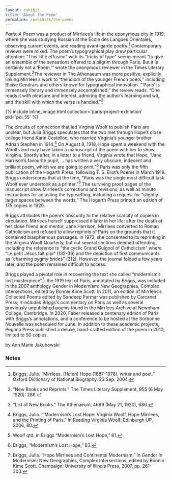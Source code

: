 ```yaml
---
layout: exhibit
title: 'About the Poem'
permalink: /exhibits/the-poem/
---
```


*Paris: A Poem* was a product of Mirrlees’s life in the eponymous city in 1919, where she was studying Russian at the École des Langues Orientales, observing current events, and reading avant-garde poetry.[^1] Contemporary reviews were mixed. The poem’s typographical play drew particular attention: “This little effusion” with its “tricks of type” seems meant “to give an ensemble of the sensations offered to a pilgrim through Paris. But it is certainly not a ‘Poem,’” wrote the anonymous reviewer in the Times Literary Supplement.[^2]The reviewer in The Athenaeum was more positive, explicitly linking Mirrlees’s work to “the idiom of the younger French poets,” including Blaise Cendrars and others known for typographical innovation. “‘Paris’ is immensely literary and immensely accomplished,” the review reads. “One reads it with pleasure and interest, admiring the author’s learning and wit, and the skill with which the verse is handled.”[^3]

{% include inline_image.html collection='paris-project-exhibition' pid='pci_55' %}

The circuits of connection that led Virginia Woolf to publish Paris are unclear, but Julia Briggs speculates that the two met through Hope’s close college friend Karin Costelloe, who married Virginia’s younger brother Adrian Stephen in 1914.[^4] On August 8, 1918, Hope spent a weekend with the Woolfs and may have taken a manuscript of the poem with her to show Virginia. Shortly after, in a letter to a friend, Virginia wrote that Hope, “Jane Harrison’s favourite pupil, … has written a very obscure, indecent and brilliant poem, which we are going to print.”[^5] Paris was only the fifth publication of the Hogarth Press, following T. S. Eliot’s Poems in March 1919. Briggs underscores that at the time, “Paris was the single most difficult task Woolf ever undertook as a printer.”[^6] The surviving proof pages of the manuscript show Mirrlees’s corrections and revisions, as well as minute instructions for adjusting the typesetting, including a request for “slightly larger spaces between the words.” The Hogarth Press printed an edition of 175 copies in 1920.  

Briggs attributes the poem’s obscurity to the relative scarcity of copies in circulation. Mirrlees herself suppressed it later in her life: after the death of her close friend and mentor, Jane Harrison, Mirrlees converted to Roman Catholicism and refused to allow reprints of Paris on the grounds that it contained blasphemous passages. In 1973, she consented to its reprinting in the Virginia Woolf Quarterly, but cut several sections deemed offending, including the reference to “the cyclic Grand Guignol of Catholicism” where “Le petit Jésus fait pipi” (132-36) and the depiction of first communicants as “charming pygmy brides” (312). However, the journal folded a few years later, and the poem remained difficult to access.

Briggs played a pivotal role in recovering the text she called “modernism’s lost masterpiece”[^7]: the 1919 text of Paris, annotated by Briggs, was included in the 2007 anthology Gender in Modernism: New Geographies, Complex Intersections, edited by Bonnie Kime Scott. In 2011, an edition of Mirrlees’s Collected Poems edited by Sandeep Parmar was published by Carcanet Press; it includes Briggs’s commentary on Paris as well as several previously unpublished poems found in the Mirrlees Archive at Newnham College, Cambridge. In 2020, Faber released a centenary edition of Paris with Briggs’s annotations, and a conference to be hosted at the Sorbonne Nouvelle was scheduled for June. In addition to these academic projects, Pegana Press published a deluxe, hand-crafted edition of the poem in 2010, limited to 50 copies.

by Ann Marie Jakubowski

### Notes

[^1]: Briggs, Julia. “Mirrlees, (Helen) Hope (1887-1978), writer and poet.” Oxford Dictionary of National Biography. 23 Sep. 2004.

[^2]: “New Books and Reprints.” The Times Literary Supplement, 955 (6 May 1920): 286.

[^3]: “List of New Books.” The Athenaeum, 4699 (May 21, 1920), 686.

[^4]: Briggs, Julia. “‘Modernism’s Lost Hope: Virginia Woolf, Hope Mirrlees, and the Printing of Paris.” In Reading Virginia Woolf: Edinburgh UP, 2006, 80.

[^5]: Woolf qtd. in Briggs “Modernism’s Lost Hope,” 81.

[^6]: Briggs, “Modernism’s Lost Hope,” 83.

[^7]: Briggs, Julia. “Hope Mirrlees and Continental Modernism.” In Gender In Modernism: New Geographies, Complex Intersections, edited by Bonnie Kime Scott. Champaign: University of Illinois Press, 2007, pp. 261-303.
